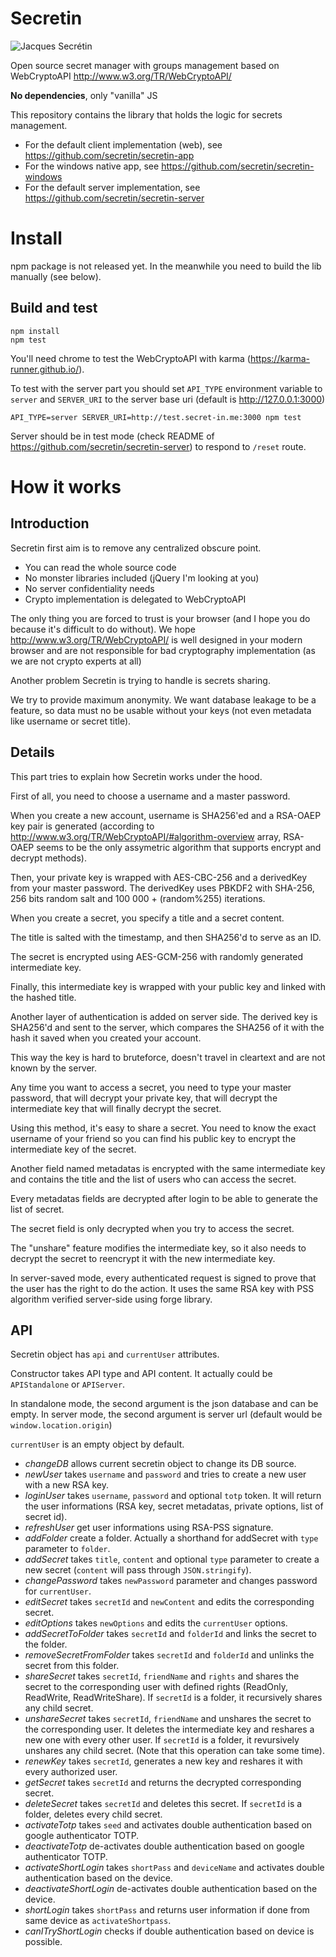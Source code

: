 # Secretin
![Jacques Secrétin](http://www.echo62.com/images/sportif/sportif48.jpg)

Open source secret manager with groups management based on WebCryptoAPI http://www.w3.org/TR/WebCryptoAPI/

**No dependencies**, only "vanilla" JS

This repository contains the library that holds the logic for secrets management.

* For the default client implementation (web), see https://github.com/secretin/secretin-app
* For the windows native app, see https://github.com/secretin/secretin-windows
* For the default server implementation, see https://github.com/secretin/secretin-server

# Install

npm package is not released yet. In the meanwhile you need to build the lib manually (see below).

## Build and test
```
npm install
npm test
```
You'll need chrome to test the WebCryptoAPI with karma (https://karma-runner.github.io/).

To test with the server part you should set `API_TYPE` environment variable to `server` and `SERVER_URI` to the server base uri (default is http://127.0.0.1:3000)

`API_TYPE=server SERVER_URI=http://test.secret-in.me:3000 npm test`

Server should be in test mode (check README of https://github.com/secretin/secretin-server) to respond to `/reset` route.

# How it works
## Introduction
Secretin first aim is to remove any centralized obscure point.
* You can read the whole source code
* No monster libraries included (jQuery I'm looking at you)
* No server confidentiality needs
* Crypto implementation is delegated to WebCryptoAPI

The only thing you are forced to trust is your browser (and I hope you do because it's difficult to do without). We hope http://www.w3.org/TR/WebCryptoAPI/ is well designed in your modern browser and are not responsible for bad cryptography implementation (as we are not crypto experts at all)

Another problem Secretin is trying to handle is secrets sharing.

We try to provide maximum anonymity. We want database leakage to be a feature, so data must no be usable without your keys (not even metadata like username or secret title).
## Details
This part tries to explain how Secretin works under the hood.

First of all, you need to choose a username and a master password.

When you create a new account, username is SHA256'ed and a RSA-OAEP key pair is generated (according to http://www.w3.org/TR/WebCryptoAPI/#algorithm-overview array, RSA-OAEP seems to be the only assymetric algorithm that supports encrypt and decrypt methods).

Then, your private key is wrapped with AES-CBC-256 and a derivedKey from your master password.
The derivedKey uses PBKDF2 with SHA-256, 256 bits random salt and 100 000 + (random%255) iterations.

When you create a secret, you specify a title and a secret content.

The title is salted with the timestamp, and then SHA256'd to serve as an ID.

The secret is encrypted using AES-GCM-256 with randomly generated intermediate key.

Finally, this intermediate key is wrapped with your public key and linked with the hashed title.

Another layer of authentication is added on server side. The derived key is SHA256'd and sent to the server, which compares the SHA256 of it with the hash it saved when you created your account.

This way the key is hard to bruteforce, doesn't travel in cleartext and are not known by the server.

Any time you want to access a secret, you need to type your master password, that will decrypt your private key, that will decrypt the intermediate key that will finally decrypt the secret.

Using this method, it's easy to share a secret. You need to know the exact username of your friend so you can find his public key to encrypt the intermediate key of the secret.

Another field named metadatas is encrypted with the same intermediate key and contains the title and the list of users who can access the secret.

Every metadatas fields are decrypted after login to be able to generate the list of secret.

The secret field is only decrypted when you try to access the secret.

The "unshare" feature modifies the intermediate key, so it also needs to decrypt the secret to reencrypt it with the new intermediate key.

In server-saved mode, every authenticated request is signed to prove that the user has the right to do the action. It uses the same RSA key with PSS algorithm verified server-side using forge library.

## API
Secretin object has `api` and `currentUser` attributes.

Constructor takes API type and API content. It actually could be `APIStandalone` or `APIServer`.

In standalone mode, the second argument is the json database and can be empty.
In server mode, the second argument is server url (default would be `window.location.origin`)

`currentUser` is an empty object by default.

* *changeDB* allows current secretin object to change its DB source.
* *newUser* takes `username` and `password` and tries to create a new user with a new RSA key.
* *loginUser* takes `username`, `password` and optional `totp` token. It will return the user informations (RSA key, secret metadatas, private options, list of secret id).
* *refreshUser* get user informations using RSA-PSS signature.
* *addFolder* create a folder. Actually a shorthand for addSecret with `type` parameter to `folder`.
* *addSecret* takes `title`, `content` and optional `type` parameter to create a new secret (`content` will pass through `JSON.stringify`).
* *changePassword* takes `newPassword` parameter and changes password for `currentUser`.
* *editSecret* takes `secretId` and `newContent` and edits the corresponding secret.
* *editOptions* takes `newOptions` and edits the `currentUser` options.
* *addSecretToFolder* takes `secretId` and `folderId` and links the secret to the folder.
* *removeSecretFromFolder* takes `secretId` and `folderId` and unlinks the secret from this folder.
* *shareSecret* takes `secretId`, `friendName` and `rights` and shares the secret to the corresponding user with defined rights (ReadOnly, ReadWrite, ReadWriteShare). If `secretId` is a folder, it recursively shares any child secret.
* *unshareSecret* takes `secretId`, `friendName` and unshares the secret to the corresponding user. It deletes the intermediate key and reshares a new one with every other user. If `secretId` is a folder, it revursively unshares any child secret. (Note that this operation can take some time).
* *renewKey* takes `secretId`, generates a new key and reshares it with every authorized user.
* *getSecret* takes `secretId` and returns the decrypted corresponding secret.
* *deleteSecret* takes `secretId` and deletes this secret. If `secretId` is a folder, deletes every child secret.
* *activateTotp* takes `seed` and activates double authentication based on google authenticator TOTP.
* *deactivateTotp* de-activates double authentication based on google authenticator TOTP.
* *activateShortLogin* takes `shortPass` and `deviceName` and activates double authentication based on the device.
* *deactivateShortLogin* de-activates double authentication based on the device.
* *shortLogin* takes `shortPass` and returns user information if done from same device as `activateShortpass`.
* *canITryShortLogin* checks if double authentication based on device is possible.

